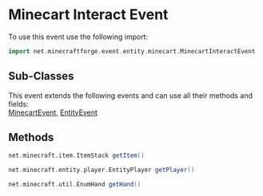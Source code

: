 # Minecart Interact Event

To use this event use the following import:
```groovy
import net.minecraftforge.event.entity.minecart.MinecartInteractEvent
```

## Sub-Classes
This event extends the following events and can use all their methods and fields: <br>
[MinecartEvent](minecart_event.md), [EntityEvent](entity_event/entity_event.md)

## Methods
```groovy
net.minecraft.item.ItemStack getItem()
```

```groovy
net.minecraft.entity.player.EntityPlayer getPlayer()
```

```groovy
net.minecraft.util.EnumHand getHand()
```

